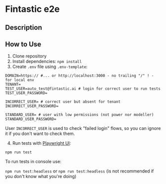 # Fintastic e2e

## Description

## How to Use

1. Clone repository
2. Install dependencies: `npm install`
3. Create `.env` file using `.env-template`:

```dotenv
DOMAIN=https:// #... or http://localhost:3000 - no trailing "/" ! - for local env
TENANT=
TEST_USER=auto_test@fintastic.ai # login for correct user to run tests
TEST_USER_PASSWORD=

INCORRECT_USER= # correct user but absent for tenant
INCORRECT_USER_PASSWORD=

STANDARD_USER= # user with low permissions (not power nor modeller)
STANDARD_USER_PASSWORD=
```

User `INCORRECT_USER` is used to check "failed login" flows, so you can ignore it if you don't want to check them.

4. Run tests with [Playwright UI](https://playwright.dev/docs/test-ui-mode):

`npm run test`

To run tests in console use:

`npm run test:headless` or `npm run test:headless` (is not recommended if you don't know what you're doing)
